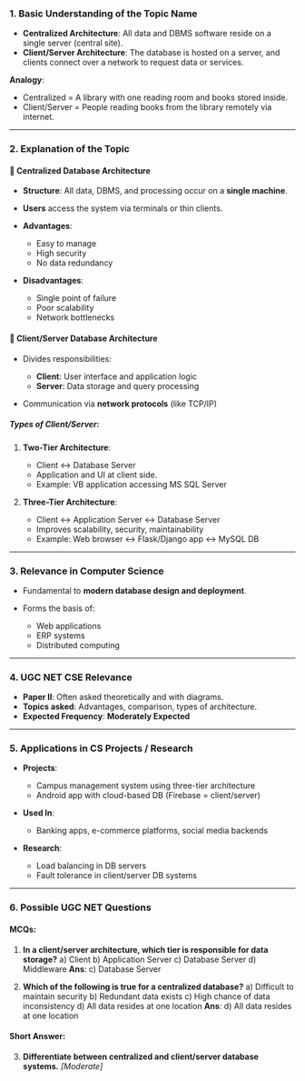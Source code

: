 ### 1. **Basic Understanding of the Topic Name**

* **Centralized Architecture**: All data and DBMS software reside on a single server (central site).
* **Client/Server Architecture**: The database is hosted on a server, and clients connect over a network to request data or services.

**Analogy**:

* Centralized = A library with one reading room and books stored inside.
* Client/Server = People reading books from the library remotely via internet.

---

### 2. **Explanation of the Topic**

#### 🔹 Centralized Database Architecture

* **Structure**: All data, DBMS, and processing occur on a **single machine**.
* **Users** access the system via terminals or thin clients.
* **Advantages**:

  * Easy to manage
  * High security
  * No data redundancy
* **Disadvantages**:

  * Single point of failure
  * Poor scalability
  * Network bottlenecks

#### 🔹 Client/Server Database Architecture

* Divides responsibilities:

  * **Client**: User interface and application logic
  * **Server**: Data storage and query processing
* Communication via **network protocols** (like TCP/IP)

##### Types of Client/Server:

1. **Two-Tier Architecture**:

   * Client ↔ Database Server
   * Application and UI at client side.
   * Example: VB application accessing MS SQL Server

2. **Three-Tier Architecture**:

   * Client ↔ Application Server ↔ Database Server
   * Improves scalability, security, maintainability
   * Example: Web browser ↔ Flask/Django app ↔ MySQL DB

---

### 3. **Relevance in Computer Science**

* Fundamental to **modern database design and deployment**.
* Forms the basis of:

  * Web applications
  * ERP systems
  * Distributed computing

---

### 4. **UGC NET CSE Relevance**

* **Paper II**: Often asked theoretically and with diagrams.
* **Topics asked**: Advantages, comparison, types of architecture.
* **Expected Frequency**: **Moderately Expected**

---

### 5. **Applications in CS Projects / Research**

* **Projects**:

  * Campus management system using three-tier architecture
  * Android app with cloud-based DB (Firebase = client/server)
* **Used In**:

  * Banking apps, e-commerce platforms, social media backends
* **Research**:

  * Load balancing in DB servers
  * Fault tolerance in client/server DB systems

---

### 6. **Possible UGC NET Questions**

#### MCQs:

1. **In a client/server architecture, which tier is responsible for data storage?**
   a) Client
   b) Application Server
   c) Database Server
   d) Middleware
   **Ans**: c) Database Server

2. **Which of the following is true for a centralized database?**
   a) Difficult to maintain security
   b) Redundant data exists
   c) High chance of data inconsistency
   d) All data resides at one location
   **Ans**: d) All data resides at one location

#### Short Answer:

3. **Differentiate between centralized and client/server database systems.** *\[Moderate]*


